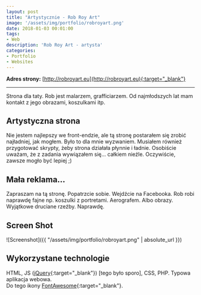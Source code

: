 ```yaml
---
layout: post
title: "Artystycznie - Rob Roy Art"
image: '/assets/img/portfolio/robroyart.png'
date: 2018-01-03 00:01:00
tags:
- Web
description: 'Rob Roy Art - artysta'
categories:
- Portfolio
- Websites
---
```


**Adres strony:** [http://robroyart.eu](http://robroyart.eu){:target="_blank"}

___

Strona dla taty. Rob jest malarzem, grafficiarzem. Od najmłodszych lat mam kontakt z jego obrazami,
koszulkami itp.

## Artystyczna strona
Nie jestem najlepszy we front-endzie, ale tą stronę postarałem się zrobić najładniej, jak mogłem.
Było to dla mnie wyzwaniem. Musiałem również przygotować skrypty, żeby strona działała płynnie i
ładnie. Osobiście uważam, że z zadania wywiązałem się... całkiem nieźle. Oczywiście, zawsze mogło 
być lepiej ;)

## Mała reklama...
Zapraszam na tą stronę. Popatrzcie sobie. Wejdźcie na Facebooka. Rob robi naprawdę fajne np. koszulki
z portretami. Aerografem. Albo obrazy. Wyjątkowe druciane rzeźby. Naprawdę.

## Screen Shot
![Screenshot]({{ "/assets/img/portfolio/robroyart.png" | absolute_url }})

## Wykorzystane technologie
HTML, JS ([jQuery](https://jquery.com){:target="_blank"}) [tego było sporo], CSS, PHP. Typowa aplikacja webowa.<br>
Do tego ikony [FontAwesome](https://fontawesome.io){:target="_blank"}.